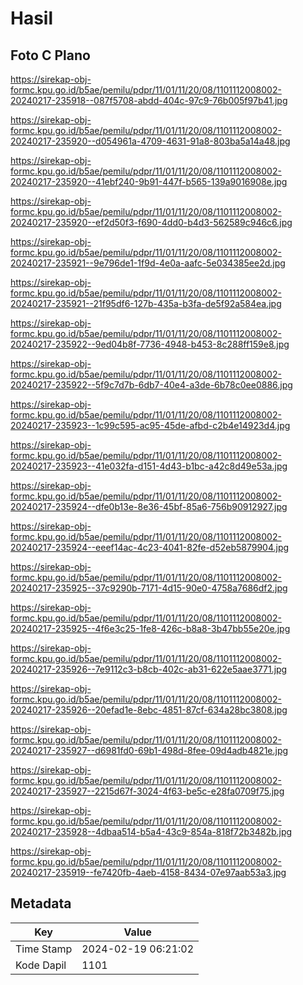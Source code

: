 # Hasil

## Foto C Plano

https://sirekap-obj-formc.kpu.go.id/b5ae/pemilu/pdpr/11/01/11/20/08/1101112008002-20240217-235918--087f5708-abdd-404c-97c9-76b005f97b41.jpg

https://sirekap-obj-formc.kpu.go.id/b5ae/pemilu/pdpr/11/01/11/20/08/1101112008002-20240217-235920--d054961a-4709-4631-91a8-803ba5a14a48.jpg

https://sirekap-obj-formc.kpu.go.id/b5ae/pemilu/pdpr/11/01/11/20/08/1101112008002-20240217-235920--41ebf240-9b91-447f-b565-139a9016908e.jpg

https://sirekap-obj-formc.kpu.go.id/b5ae/pemilu/pdpr/11/01/11/20/08/1101112008002-20240217-235920--ef2d50f3-f690-4dd0-b4d3-562589c946c6.jpg

https://sirekap-obj-formc.kpu.go.id/b5ae/pemilu/pdpr/11/01/11/20/08/1101112008002-20240217-235921--9e796de1-1f9d-4e0a-aafc-5e034385ee2d.jpg

https://sirekap-obj-formc.kpu.go.id/b5ae/pemilu/pdpr/11/01/11/20/08/1101112008002-20240217-235921--21f95df6-127b-435a-b3fa-de5f92a584ea.jpg

https://sirekap-obj-formc.kpu.go.id/b5ae/pemilu/pdpr/11/01/11/20/08/1101112008002-20240217-235922--9ed04b8f-7736-4948-b453-8c288ff159e8.jpg

https://sirekap-obj-formc.kpu.go.id/b5ae/pemilu/pdpr/11/01/11/20/08/1101112008002-20240217-235922--5f9c7d7b-6db7-40e4-a3de-6b78c0ee0886.jpg

https://sirekap-obj-formc.kpu.go.id/b5ae/pemilu/pdpr/11/01/11/20/08/1101112008002-20240217-235923--1c99c595-ac95-45de-afbd-c2b4e14923d4.jpg

https://sirekap-obj-formc.kpu.go.id/b5ae/pemilu/pdpr/11/01/11/20/08/1101112008002-20240217-235923--41e032fa-d151-4d43-b1bc-a42c8d49e53a.jpg

https://sirekap-obj-formc.kpu.go.id/b5ae/pemilu/pdpr/11/01/11/20/08/1101112008002-20240217-235924--dfe0b13e-8e36-45bf-85a6-756b90912927.jpg

https://sirekap-obj-formc.kpu.go.id/b5ae/pemilu/pdpr/11/01/11/20/08/1101112008002-20240217-235924--eeef14ac-4c23-4041-82fe-d52eb5879904.jpg

https://sirekap-obj-formc.kpu.go.id/b5ae/pemilu/pdpr/11/01/11/20/08/1101112008002-20240217-235925--37c9290b-7171-4d15-90e0-4758a7686df2.jpg

https://sirekap-obj-formc.kpu.go.id/b5ae/pemilu/pdpr/11/01/11/20/08/1101112008002-20240217-235925--4f6e3c25-1fe8-426c-b8a8-3b47bb55e20e.jpg

https://sirekap-obj-formc.kpu.go.id/b5ae/pemilu/pdpr/11/01/11/20/08/1101112008002-20240217-235926--7e9112c3-b8cb-402c-ab31-622e5aae3771.jpg

https://sirekap-obj-formc.kpu.go.id/b5ae/pemilu/pdpr/11/01/11/20/08/1101112008002-20240217-235926--20efad1e-8ebc-4851-87cf-634a28bc3808.jpg

https://sirekap-obj-formc.kpu.go.id/b5ae/pemilu/pdpr/11/01/11/20/08/1101112008002-20240217-235927--d6981fd0-69b1-498d-8fee-09d4adb4821e.jpg

https://sirekap-obj-formc.kpu.go.id/b5ae/pemilu/pdpr/11/01/11/20/08/1101112008002-20240217-235927--2215d67f-3024-4f63-be5c-e28fa0709f75.jpg

https://sirekap-obj-formc.kpu.go.id/b5ae/pemilu/pdpr/11/01/11/20/08/1101112008002-20240217-235928--4dbaa514-b5a4-43c9-854a-818f72b3482b.jpg

https://sirekap-obj-formc.kpu.go.id/b5ae/pemilu/pdpr/11/01/11/20/08/1101112008002-20240217-235919--fe7420fb-4aeb-4158-8434-07e97aab53a3.jpg


## Metadata

| Key        | Value               |
| ---------- | ------------------- |
| Time Stamp | 2024-02-19 06:21:02 |
| Kode Dapil | 1101                |



